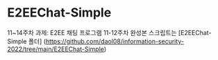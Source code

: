# E2EEChat-Simple
11~14주차 과제: E2EE 채팅 프로그램
11-12주차
완성본 스크립트는 [E2EEChat-Simple 폴더] (https://github.com/daol08/information-security-2022/tree/main/E2EEChat-Simple) 
